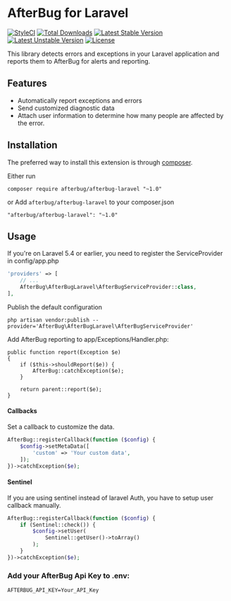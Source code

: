 # AfterBug for Laravel

[![StyleCI](https://styleci.io/repos/128367842/shield?style=flat)](https://styleci.io/repos/66539893)
[![Total Downloads](https://poser.pugx.org/afterbug/afterbug-laravel/downloads)](https://packagist.org/packages/afterbug/afterbug-laravel)
[![Latest Stable Version](https://poser.pugx.org/afterbug/afterbug-laravel/v/stable)](https://packagist.org/packages/afterbug/afterbug-laravel)
[![Latest Unstable Version](https://poser.pugx.org/afterbug/afterbug-laravel/v/unstable)](https://packagist.org/packages/afterbug/afterbug-laravel)
[![License](https://poser.pugx.org/afterbug/afterbug-laravel/license)](https://packagist.org/packages/afterbug/afterbug-laravel)

This library detects errors and exceptions in your Laravel application and reports them to AfterBug for alerts and reporting.

## Features

- Automatically report exceptions and errors
- Send customized diagnostic data
- Attach user information to determine how many people are affected by the error.

## Installation

The preferred way to install this extension is through [composer](http://getcomposer.org/download/).


Either run

```
composer require afterbug/afterbug-laravel "~1.0"
```

or Add `afterbug/afterbug-laravel` to your composer.json

```
"afterbug/afterbug-laravel": "~1.0"
```


## Usage

If you're on Laravel 5.4 or earlier, you need to register the ServiceProvider in config/app.php

```php
'providers' => [
    // ...
    AfterBug\AfterBugLaravel\AfterBugServiceProvider::class,
],
```

Publish the default configuration

```
php artisan vendor:publish --provider='AfterBug\AfterBugLaravel\AfterBugServiceProvider'
```

Add AfterBug reporting to app/Exceptions/Handler.php:

```
public function report(Exception $e)
{
    if ($this->shouldReport($e)) {
        AfterBug::catchException($e);
    }

    return parent::report($e);
}
```

#### Callbacks

Set a callback to customize the data.

```php
AfterBug::registerCallback(function ($config) {
    $config->setMetaData([
        'custom' => 'Your custom data', 
    ]);
})->catchException($e);
```

#### Sentinel

If you are using sentinel instead of laravel Auth, you have to setup user callback manually.

```php
AfterBug::registerCallback(function ($config) {
    if (Sentinel::check()) {
        $config->setUser(
            Sentinel::getUser()->toArray()
        );
    }
})->catchException($e);
```

### Add your AfterBug Api Key to .env:

```
AFTERBUG_API_KEY=Your_API_Key
```
